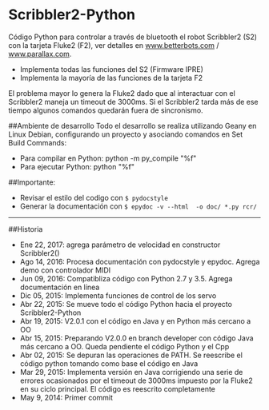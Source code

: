 Scribbler2-Python
=================

Código Python para controlar a través de bluetooth el robot Scribbler2 (S2)
con la tarjeta Fluke2 (F2), ver detalles en www.betterbots.com / www.parallax.com.

* Implementa todas las funciones del S2 (Firmware IPRE)
* Implementa la mayoría de las funciones de la tarjeta F2

El problema mayor lo genera la Fluke2 dado que al interactuar con el Scribbler2 maneja un timeout
de 3000ms. Si el Scribbler2 tarda más de ese tiempo algunos comandos quedarán
fuera de sincronismo.


##Ambiente de desarrollo
Todo el desarrollo se realiza utilizando Geany en Linux Debian, configurando un proyecto y asociando comandos en Set Build Commands:

* Para compilar en Python: python -m py_compile "%f"
* Para ejecutar Python: python "%f"

##Importante:
* Revisar el estilo del codigo con `$ pydocstyle`
* Generar la documentación con `$ epydoc -v --html  -o doc/ *.py rcr/`

***
##Historia
* Ene 22, 2017: agrega parámetro de velocidad en constructor Scribbler2()
* Ago 14, 2016: Procesa documentación con pydocstyle y epydoc. Agrega demo con controlador MIDI
* Jun 09, 2016: Compatibliza código con Python 2.7 y 3.5. Agrega documentación en línea
* Dic 05, 2015: Implementa funciones de control de los servo
* Abr 22, 2015: Se mueve todo el código Python hacia el proyecto Scribbler2-Python
* Abr 19, 2015: V2.0.1 con el código en Java y en Python más cercano a OO
* Abr 15, 2015: Preparando V2.0.0 en branch developer con código Java más cercano a OO. Queda pendiente el código Python y el Cpp
* Abr 02, 2015: Se depuran las operaciones de PATH. Se reescribe el código python tomando
como base el código en Java
* Mar 29, 2015: Implementa versión en Java corrigiendo una serie de
errores ocasionados por el timeout de 3000ms impuesto por la Fluke2 en
su ciclo principal. El código es reescrito completamente
* May 9, 2014: Primer commit

